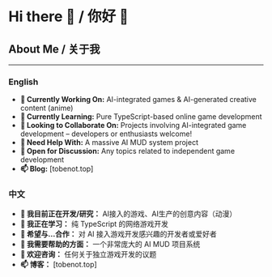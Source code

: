 # Hi there 👋 / 你好 👋

## About Me / 关于我

---

### English

- **🔭 Currently Working On:** AI-integrated games & AI-generated creative content (anime)
- **🌱 Currently Learning:** Pure TypeScript-based online game development
- **👯 Looking to Collaborate On:** Projects involving AI-integrated game development – developers or enthusiasts welcome!
- **🤔 Need Help With:** A massive AI MUD system project
- **💬 Open for Discussion:** Any topics related to independent game development
- **📫 Blog:** [tobenot.top]

### 中文

- **🔭 我目前正在开发/研究：** AI接入的游戏、AI生产的创意内容（动漫）
- **🌱 我正在学习：** 纯 TypeScript 的网络游戏开发
- **👯 希望与...合作：** 对 AI 接入游戏开发感兴趣的开发者或爱好者
- **🤔 我需要帮助的方面：** 一个非常庞大的 AI MUD 项目系统
- **💬 欢迎咨询：** 任何关于独立游戏开发的议题
- **📫 博客：** [tobenot.top]

